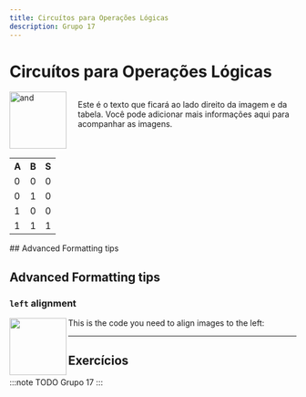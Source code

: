 ```yaml
---
title: Circuítos para Operações Lógicas
description: Grupo 17
---
```


# Circuítos para Operações Lógicas

<div style="display: flex; align-items: flex-start;">
    <div style="display: flex; flex-direction: column; align-items: center; margin-right: 20px;">
        <img src="https://github.com/user-attachments/assets/61362703-a2e5-4e71-b87b-4756670b1ce8" alt="and" style="width: 100px;"/>
        <table>
            <tr><th>A</th><th>B</th><th>S</th></tr>
            <tr><td>0</td><td>0</td><td>0</td></tr>
            <tr><td>0</td><td>1</td><td>0</td></tr>
            <tr><td>1</td><td>0</td><td>0</td></tr>
            <tr><td>1</td><td>1</td><td>1</td></tr>
        </table>
    </div>
    <p>Este é o texto que ficará ao lado direito da imagem e da tabela. Você pode adicionar mais informações aqui para acompanhar as imagens.</p>
</div>
## Advanced Formatting tips

## Advanced Formatting tips

### `left` alignment

<img align="left" width="100" height="100" src="https://picsum.photos/100/100">

This is the code you need to align images to the left:


---
## Exercícios

:::note TODO
Grupo 17
:::
